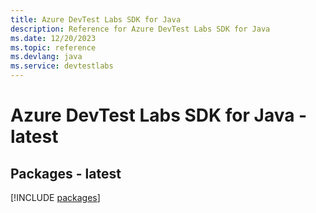 ```yaml
---
title: Azure DevTest Labs SDK for Java
description: Reference for Azure DevTest Labs SDK for Java
ms.date: 12/20/2023
ms.topic: reference
ms.devlang: java
ms.service: devtestlabs
---
```

# Azure DevTest Labs SDK for Java - latest
## Packages - latest
[!INCLUDE [packages](devtest-labs-index.md)]